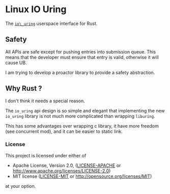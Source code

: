 # Linux IO Uring

The [`io\_uring`](https://kernel.dk/io_uring.pdf) userspace interface for Rust.

## Safety

All APIs are safe except for pushing entries into submission queue.
This means that the developer must ensure that entry is valid, otherwise it will cause UB.

I am trying to develop a proactor library to provide a safety abstraction.

## Why Rust ?

I don't think it needs a special reason.

The `io_uring` api design is so simple and elegant
that implementing the new `io_uring` library is not much more complicated than wrapping `liburing`.

This has some advantages over wrapping c library,
it have more freedom (see concurrent mod), and it can be easier to static link.

### License

This project is licensed under either of

 * Apache License, Version 2.0, ([LICENSE-APACHE](LICENSE-APACHE) or
   http://www.apache.org/licenses/LICENSE-2.0)
 * MIT license ([LICENSE-MIT](LICENSE-MIT) or
   http://opensource.org/licenses/MIT)

at your option.
